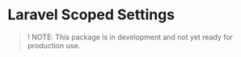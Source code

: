 # Laravel Scoped Settings

>! NOTE: This package is in development and not yet ready for production use.